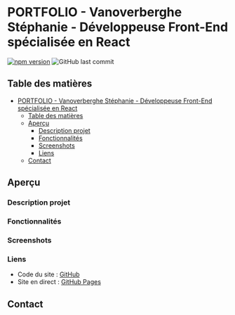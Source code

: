 # PORTFOLIO - Vanoverberghe Stéphanie - Développeuse Front-End spécialisée en React

[![npm version](https://badge.fury.io/js/npm.svg)](https://badge.fury.io/js/npm) ![GitHub last commit](https://img.shields.io/github/last-commit/stephanievanoverberghe/sv-portfolio)

## Table des matières

- [PORTFOLIO - Vanoverberghe Stéphanie - Développeuse Front-End spécialisée en React](#portfolio---vanoverberghe-stéphanie---développeuse-front-end-spécialisée-en-react)
  - [Table des matières](#table-des-matières)
  - [Aperçu](#aperçu)
    - [Description projet](#description-projet)
    - [Fonctionnalités](#fonctionnalités)
    - [Screenshots](#screenshots)
    - [Liens](#liens)
  - [Contact](#contact)

## Aperçu

### Description projet

### Fonctionnalités

### Screenshots

### Liens

- Code du site : [GitHub](https://github.com/stephanievanoverberghe/sv-portfolio)
- Site en direct : [GitHub Pages](https://stephanievanoverberghe.github.io/sv-portfolio/)

## Contact

